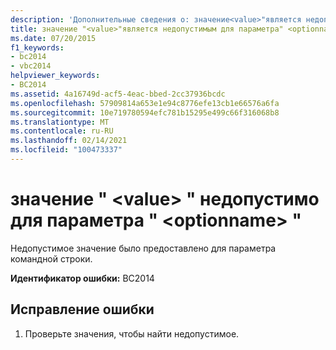 ```yaml
---
description: 'Дополнительные сведения о: значение<value>"является недопустимым для параметра" <optionname> "'
title: значение "<value>"является недопустимым для параметра" <optionname> "
ms.date: 07/20/2015
f1_keywords:
- bc2014
- vbc2014
helpviewer_keywords:
- BC2014
ms.assetid: 4a16749d-acf5-4eac-bbed-2cc37936bcdc
ms.openlocfilehash: 57909814a653e1e94c8776efe13cb1e66576a6fa
ms.sourcegitcommit: 10e719780594efc781b15295e499c66f316068b8
ms.translationtype: MT
ms.contentlocale: ru-RU
ms.lasthandoff: 02/14/2021
ms.locfileid: "100473337"
---
```

# <a name="the-value-value-is-invalid-for-option-optionname"></a>значение " \<value> " недопустимо для параметра " \<optionname> "

Недопустимое значение было предоставлено для параметра командной строки.  
  
 **Идентификатор ошибки:** BC2014  
  
## <a name="to-correct-this-error"></a>Исправление ошибки  
  
1. Проверьте значения, чтобы найти недопустимое.
